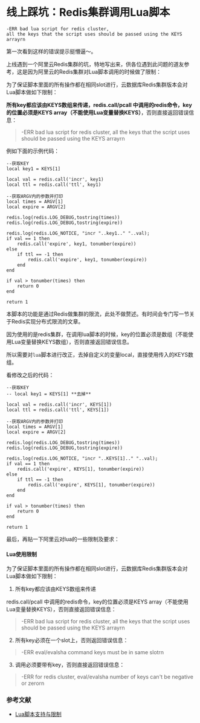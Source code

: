 [//]:# "2024/11/11 13:44|REDIS"

# 线上踩坑：Redis集群调用Lua脚本

```
-ERR bad lua script for redis cluster, 
all the keys that the script uses should be passed using the KEYS arrayrn
```

第一次看到这样的错误提示挺懵逼～。

上线遇到一个阿里云Redis集群的坑，特地写出来，供各位遇到此问题的道友参考，这是因为阿里云的Redis集群对Lua脚本调用的时候做了限制：

为了保证脚本里面的所有操作都在相同slot进行，云数据库Redis集群版本会对Lua脚本做如下限制：

**所有key都应该由KEYS数组来传递，redis.call/pcall 中调用的redis命令，key的位置必须是KEYS array（不能使用Lua变量替换KEYS）**，否则直接返回错误信息：

> -ERR bad lua script for redis cluster, all the keys that the script uses should be passed using the KEYS arrayrn 

例如下面的示例代码：

```shell
--获取KEY
local key1 = KEYS[1]

local val = redis.call('incr', key1)
local ttl = redis.call('ttl', key1)

--获取ARGV内的参数并打印
local times = ARGV[1]
local expire = ARGV[2]

redis.log(redis.LOG_DEBUG,tostring(times))
redis.log(redis.LOG_DEBUG,tostring(expire))

redis.log(redis.LOG_NOTICE, "incr "..key1.." "..val);
if val == 1 then
    redis.call('expire', key1, tonumber(expire))
else
    if ttl == -1 then
        redis.call('expire', key1, tonumber(expire))
    end
end

if val > tonumber(times) then
    return 0
end

return 1

```

本脚本的功能是通过Redis做集群的限流，此处不做赘述。有时间会专门写一节关于Redis实现分布式限流的文章。

因为使用的是redis集群，在调用lua脚本的时候，key的位置必须是数组（不能使用Lua变量替换KEYS数组），否则直接返回错误信息。

所以需要对`lua`脚本进行改正，去掉自定义的变量local，直接使用传入的KEYS数组。

看修改之后的代码：

```shell
--获取KEY
-- local key1 = KEYS[1] **去掉**

local val = redis.call('incr', KEYS[1])
local ttl = redis.call('ttl', KEYS[1])

--获取ARGV内的参数并打印
local times = ARGV[1]
local expire = ARGV[2]

redis.log(redis.LOG_DEBUG,tostring(times))
redis.log(redis.LOG_DEBUG,tostring(expire))

redis.log(redis.LOG_NOTICE, "incr "..KEYS[1].." "..val);
if val == 1 then
    redis.call('expire', KEYS[1], tonumber(expire))
else
    if ttl == -1 then
        redis.call('expire', KEYS[1], tonumber(expire))
    end
end

if val > tonumber(times) then
    return 0
end

return 1

```

最后，再贴一下阿里云对lua的一些限制及要求：

#### Lua使用限制

为了保证脚本里面的所有操作都在相同slot进行，云数据库Redis集群版本会对Lua脚本做如下限制：

1. 所有key都应该由KEYS数组来传递

redis.call/pcall 中调用的redis命令，key的位置必须是KEYS array（不能使用Lua变量替换KEYS），否则直接返回错误信息：

> -ERR bad lua script for redis cluster, all the keys that the script uses should be passed using the KEYS arrayrn

2. 所有key必须在一个slot上，否则返回错误信息：

> -ERR eval/evalsha command keys must be in same slotrn

3. 调用必须要带有key，否则直接返回错误信息：

> -ERR for redis cluster, eval/evalsha number of keys can't be negative or zerorn

### 参考文献

- [Lua脚本支持与限制](https://help.aliyun.com/document_detail/92942.html?spm=5176.13910061.sslink.1.36426f0dV6cOrU) 